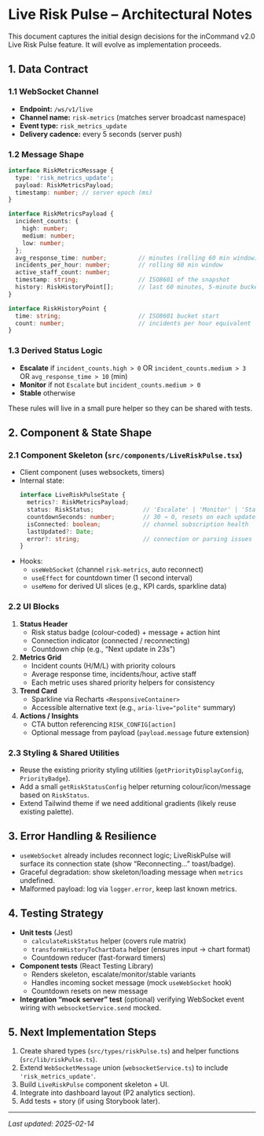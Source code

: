 # Live Risk Pulse – Architectural Notes

This document captures the initial design decisions for the inCommand v2.0 Live Risk Pulse feature. It will evolve as implementation proceeds.

## 1. Data Contract

### 1.1 WebSocket Channel
- **Endpoint:** `/ws/v1/live`
- **Channel name:** `risk-metrics` (matches server broadcast namespace)
- **Event type:** `risk_metrics_update`
- **Delivery cadence:** every 5 seconds (server push)

### 1.2 Message Shape
```ts
interface RiskMetricsMessage {
  type: 'risk_metrics_update';
  payload: RiskMetricsPayload;
  timestamp: number; // server epoch (ms)
}

interface RiskMetricsPayload {
  incident_counts: {
    high: number;
    medium: number;
    low: number;
  };
  avg_response_time: number;         // minutes (rolling 60 min window)
  incidents_per_hour: number;        // rolling 60 min window
  active_staff_count: number;
  timestamp: string;                 // ISO8601 of the snapshot
  history: RiskHistoryPoint[];       // last 60 minutes, 5-minute buckets
}

interface RiskHistoryPoint {
  time: string;                      // ISO8601 bucket start
  count: number;                     // incidents per hour equivalent
}
```

### 1.3 Derived Status Logic
- **Escalate** if `incident_counts.high > 0` OR `incident_counts.medium > 3` OR `avg_response_time > 10` (min)
- **Monitor** if not `Escalate` but `incident_counts.medium > 0`
- **Stable** otherwise

These rules will live in a small pure helper so they can be shared with tests.

## 2. Component & State Shape

### 2.1 Component Skeleton (`src/components/LiveRiskPulse.tsx`)
- Client component (uses websockets, timers)
- Internal state:
  ```ts
  interface LiveRiskPulseState {
    metrics?: RiskMetricsPayload;
    status: RiskStatus;              // 'Escalate' | 'Monitor' | 'Stable'
    countdownSeconds: number;        // 30 → 0, resets on each update
    isConnected: boolean;            // channel subscription health
    lastUpdated?: Date;
    error?: string;                  // connection or parsing issues
  }
  ```
- Hooks:
  - `useWebSocket` (channel `risk-metrics`, auto reconnect)
  - `useEffect` for countdown timer (1 second interval)
  - `useMemo` for derived UI slices (e.g., KPI cards, sparkline data)

### 2.2 UI Blocks
1. **Status Header**
   - Risk status badge (colour-coded) + message + action hint
   - Connection indicator (connected / reconnecting)
   - Countdown chip (e.g., “Next update in 23s”)
2. **Metrics Grid**
   - Incident counts (H/M/L) with priority colours
   - Average response time, incidents/hour, active staff
   - Each metric uses shared priority helpers for consistency
3. **Trend Card**
   - Sparkline via Recharts `<ResponsiveContainer>`
   - Accessible alternative text (e.g., `aria-live="polite"` summary)
4. **Actions / Insights**
   - CTA button referencing `RISK_CONFIG[action]`
   - Optional message from payload (`payload.message` future extension)

### 2.3 Styling & Shared Utilities
- Reuse the existing priority styling utilities (`getPriorityDisplayConfig`, `PriorityBadge`).
- Add a small `getRiskStatusConfig` helper returning colour/icon/message based on `RiskStatus`.
- Extend Tailwind theme if we need additional gradients (likely reuse existing palette).

## 3. Error Handling & Resilience
- `useWebSocket` already includes reconnect logic; LiveRiskPulse will surface its connection state (show “Reconnecting…” toast/badge).
- Graceful degradation: show skeleton/loading message when `metrics` undefined.
- Malformed payload: log via `logger.error`, keep last known metrics.

## 4. Testing Strategy
- **Unit tests** (Jest)
  - `calculateRiskStatus` helper (covers rule matrix)
  - `transformHistoryToChartData` helper (ensures input → chart format)
  - Countdown reducer (fast-forward timers)
- **Component tests** (React Testing Library)
  - Renders skeleton, escalate/monitor/stable variants
  - Handles incoming socket message (mock `useWebSocket` hook)
  - Countdown resets on new message
- **Integration “mock server” test** (optional) verifying WebSocket event wiring with `websocketService.send` mocked.

## 5. Next Implementation Steps
1. Create shared types (`src/types/riskPulse.ts`) and helper functions (`src/lib/riskPulse.ts`).
2. Extend `WebSocketMessage` union (`websocketService.ts`) to include `'risk_metrics_update'`.
3. Build `LiveRiskPulse` component skeleton + UI.
4. Integrate into dashboard layout (P2 analytics section).
5. Add tests + story (if using Storybook later).

---
_Last updated: 2025-02-14_
